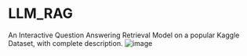# LLM_RAG
An Interactive Question Answering Retrieval Model on a popular Kaggle Dataset, with complete description.
![image](https://github.com/SaaraAnand/LLM_RAG/assets/87810507/b10ea9e7-3fb4-4b8e-b664-14b69c58bd66)
